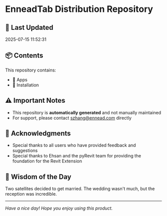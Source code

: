 # EnneadTab Distribution Repository

## 📅 Last Updated
2025-07-15 11:52:31



## 📦 Contents
This repository contains:
- 📂 Apps
- 📂 Installation

## ⚠️ Important Notes
- This repository is **automatically generated** and not manually maintained
- For support, please contact szhang@ennead.com directly

## 🙏 Acknowledgments
- Special thanks to all users who have provided feedback and suggestions
- Special thanks to Ehsan and the pyRevit team for providing the foundation for the Revit Extension

## 💭 Wisdom of the Day
Two satellites decided to get married. The wedding wasn't much, but the reception was incredible.

---
*Have a nice day! Hope you enjoy using this product.*
